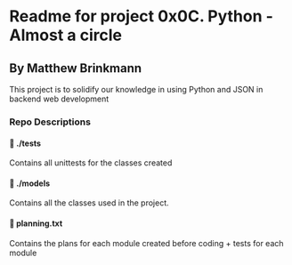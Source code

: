 # Readme for project 0x0C. Python - Almost a circle
## By Matthew Brinkmann
This project is to solidify our knowledge in using Python and JSON in backend web development
### Repo Descriptions
#### :open_file_folder: ./tests
Contains all unittests for the classes created
#### :open_file_folder: ./models
Contains all the classes used in the project.
#### :page_facing_up: planning.txt
Contains the plans for each module created before coding + tests for each module